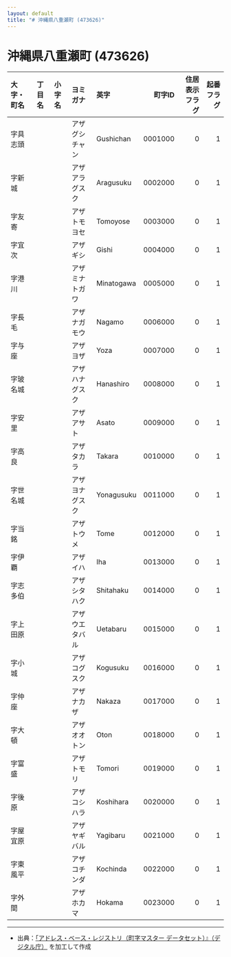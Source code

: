```yaml
---
layout: default
title: "# 沖縄県八重瀬町 (473626)"
---
```


# 沖縄県八重瀬町 (473626)

| 大字・町名 | 丁目名 | 小字名 | ヨミガナ | 英字 | 町字ID | 住居表示フラグ | 起番フラグ |
|:--------|:------|:------|:-----------------|:---------------------|--------:|----------:|--------:|
| 字具志頭 |  |  | アザグシチャン | Gushichan | 0001000 | 0 | 1 |
| 字新城 |  |  | アザアラグスク | Aragusuku | 0002000 | 0 | 1 |
| 字友寄 |  |  | アザトモヨセ | Tomoyose | 0003000 | 0 | 1 |
| 字宜次 |  |  | アザギシ | Gishi | 0004000 | 0 | 1 |
| 字港川 |  |  | アザミナトガワ | Minatogawa | 0005000 | 0 | 1 |
| 字長毛 |  |  | アザナガモウ | Nagamo | 0006000 | 0 | 1 |
| 字与座 |  |  | アザヨザ | Yoza | 0007000 | 0 | 1 |
| 字玻名城 |  |  | アザハナグスク | Hanashiro | 0008000 | 0 | 1 |
| 字安里 |  |  | アザアサト | Asato | 0009000 | 0 | 1 |
| 字高良 |  |  | アザタカラ | Takara | 0010000 | 0 | 1 |
| 字世名城 |  |  | アザヨナグスク | Yonagusuku | 0011000 | 0 | 1 |
| 字当銘 |  |  | アザトウメ | Tome | 0012000 | 0 | 1 |
| 字伊覇 |  |  | アザイハ | Iha | 0013000 | 0 | 1 |
| 字志多伯 |  |  | アザシタハク | Shitahaku | 0014000 | 0 | 1 |
| 字上田原 |  |  | アザウエタバル | Uetabaru | 0015000 | 0 | 1 |
| 字小城 |  |  | アザコグスク | Kogusuku | 0016000 | 0 | 1 |
| 字仲座 |  |  | アザナカザ | Nakaza | 0017000 | 0 | 1 |
| 字大頓 |  |  | アザオオトン | Oton | 0018000 | 0 | 1 |
| 字富盛 |  |  | アザトモリ | Tomori | 0019000 | 0 | 1 |
| 字後原 |  |  | アザコシハラ | Koshihara | 0020000 | 0 | 1 |
| 字屋宜原 |  |  | アザヤギバル | Yagibaru | 0021000 | 0 | 1 |
| 字東風平 |  |  | アザコチンダ | Kochinda | 0022000 | 0 | 1 |
| 字外間 |  |  | アザホカマ | Hokama | 0023000 | 0 | 1 |

---

- 出典：[「アドレス・ベース・レジストリ（町字マスター データセット）』（デジタル庁）](https://www.digital.go.jp/policies/base_registry_address/) を加工して作成
